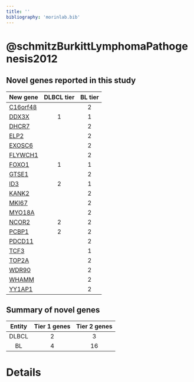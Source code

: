 ```yaml
---
title: ''
bibliography: 'morinlab.bib'
---
```


# @schmitzBurkittLymphomaPathogenesis2012
## Novel genes reported in this study

|New gene|DLBCL tier|BL tier|
|:-|:-:|:-:|
|[C16orf48](C16orf48)| |2 |
|[DDX3X](DDX3X)|1 |1 |
|[DHCR7](DHCR7)| |2 |
|[ELP2](ELP2)| |2 |
|[EXOSC6](EXOSC6)| |2 |
|[FLYWCH1](FLYWCH1)| |2 |
|[FOXO1](FOXO1)|1 |1 |
|[GTSE1](GTSE1)| |2 |
|[ID3](ID3)|2 |1 |
|[KANK2](KANK2)| |2 |
|[MKI67](MKI67)| |2 |
|[MYO18A](MYO18A)| |2 |
|[NCOR2](NCOR2)|2 |2 |
|[PCBP1](PCBP1)|2 |2 |
|[PDCD11](PDCD11)| |2 |
|[TCF3](TCF3)| |1 |
|[TOP2A](TOP2A)| |2 |
|[WDR90](WDR90)| |2 |
|[WHAMM](WHAMM)| |2 |
|[YY1AP1](YY1AP1)| |2 |

## Summary of novel genes

|Entity| Tier 1 genes| Tier 2 genes|
|:-:|:-:|:-:|
|DLBCL|2|3|
|BL|4|16|

# Details

